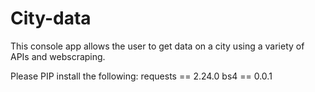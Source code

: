# City-data

This console app allows the user to get data on a city using a variety of APIs and webscraping. 




Please PIP install the following:
requests == 2.24.0
bs4 == 0.0.1
